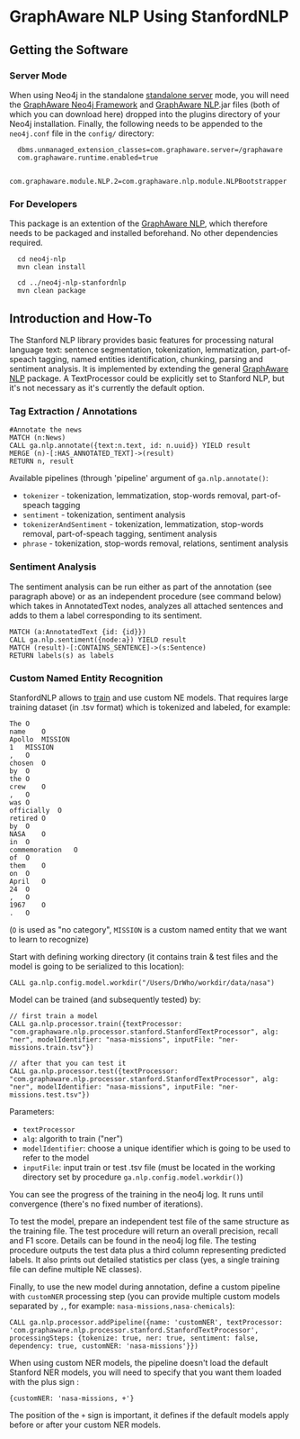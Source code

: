 GraphAware NLP Using StanfordNLP
==========================================

Getting the Software
---------------------

### Server Mode
When using Neo4j in the standalone <a href="http://docs.neo4j.org/chunked/stable/server-installation.html" target="_blank">standalone server</a>
mode, you will need the <a href="https://github.com/graphaware/neo4j-framework" target="_blank">GraphAware Neo4j Framework</a>
and <a href="https://github.com/graphaware/neo4j-nlp" target="_blank">GraphAware NLP</a>.jar files (both of which you can download here)
dropped into the plugins directory of your Neo4j installation. Finally, the following needs to be appended to the `neo4j.conf` file in
the `config/` directory:

```
  dbms.unmanaged_extension_classes=com.graphaware.server=/graphaware
  com.graphaware.runtime.enabled=true

  com.graphaware.module.NLP.2=com.graphaware.nlp.module.NLPBootstrapper
```

### For Developers
This package is an extention of the <a href="https://github.com/graphaware/neo4j-nlp" target="_blank">GraphAware NLP</a>,
which therefore needs to be packaged and installed beforehand. No other dependencies required.

```
  cd neo4j-nlp
  mvn clean install

  cd ../neo4j-nlp-stanfordnlp
  mvn clean package
```


Introduction and How-To
-------------------------

The Stanford NLP library provides basic features for processing natural language text: sentence segmentation, tokenization,
lemmatization, part-of-speach tagging, named entities identification, chunking, parsing and sentiment analysis.
It is implemented by extending the general <a href="https://github.com/graphaware/neo4j-nlp" target="_blank">GraphAware NLP</a> package.
A TextProcessor could be explicitly set to Stanford NLP, but it's not necessary as it's currently the default option.

### Tag Extraction / Annotations
```
#Annotate the news
MATCH (n:News)
CALL ga.nlp.annotate({text:n.text, id: n.uuid}) YIELD result
MERGE (n)-[:HAS_ANNOTATED_TEXT]->(result)
RETURN n, result
```

Available pipelines (through 'pipeline' argument of `ga.nlp.annotate()`:
  * `tokenizer` - tokenization, lemmatization, stop-words removal, part-of-speach tagging
  * `sentiment` - tokenization, sentiment analysis
  * `tokenizerAndSentiment` - tokenization, lemmatization, stop-words removal, part-of-speach tagging, sentiment analysis
  * `phrase` - tokenization, stop-words removal, relations, sentiment analysis

### Sentiment Analysis
The sentiment analysis can be run either as part of the annotation (see paragraph above) or as an independent procedure (see command below) which takes in AnnotatedText nodes, analyzes all attached sentences and adds to them a label corresponding to its sentiment.

```
MATCH (a:AnnotatedText {id: {id}})
CALL ga.nlp.sentiment({node:a}) YIELD result
MATCH (result)-[:CONTAINS_SENTENCE]->(s:Sentence)
RETURN labels(s) as labels
```

### Custom Named Entity Recognition

StanfordNLP allows to [train](https://nlp.stanford.edu/software/crf-faq.shtml) and use custom NE models. That requires large training dataset (in .tsv format) which is tokenized and labeled, for example:
```
The O
name    O
Apollo  MISSION
1   MISSION
,   O
chosen  O
by  O
the O
crew    O
,   O
was O
officially  O
retired O
by  O
NASA    O
in  O
commemoration   O
of  O
them    O
on  O
April   O
24  O
,   O
1967    O
.   O
```
(`O` is used as "no category", `MISSION` is a custom named entity that we want to learn to recognize)

Start with defining working directory (it contains train & test files and the model is going to be serialized to this location):
```
CALL ga.nlp.config.model.workdir("/Users/DrWho/workdir/data/nasa")
```

Model can be trained (and subsequently tested) by:
```
// first train a model
CALL ga.nlp.processor.train({textProcessor: "com.graphaware.nlp.processor.stanford.StanfordTextProcessor", alg: "ner", modelIdentifier: "nasa-missions", inputFile: "ner-missions.train.tsv"})

// after that you can test it
CALL ga.nlp.processor.test({textProcessor: "com.graphaware.nlp.processor.stanford.StanfordTextProcessor", alg: "ner", modelIdentifier: "nasa-missions", inputFile: "ner-missions.test.tsv"})
```
Parameters:
* `textProcessor`
* `alg`: algorith to train ("ner")
* `modelIdentifier`: choose a unique identifier which is going to be used to refer to the model
* `inputFile`: input train or test .tsv file (must be located in the working directory set by procedure `ga.nlp.config.model.workdir()`)

You can see the progress of the training in the neo4j log. It runs until convergence (there's no fixed number of iterations).

To test the model, prepare an independent test file of the same structure as the training file. The test procedure will return an overall precision, recall and F1 score. Details can be found in the neo4j log file. The testing procedure outputs the test data plus a third column representing predicted labels. It also prints out detailed statistics per class (yes, a single training file can define multiple NE classes).

Finally, to use the new model during annotation, define a custom pipeline with `customNER` processing step (you can provide multiple custom models separated by `,`, for example: `nasa-missions,nasa-chemicals`):
```
CALL ga.nlp.processor.addPipeline({name: 'customNER', textProcessor: 'com.graphaware.nlp.processor.stanford.StanfordTextProcessor', processingSteps: {tokenize: true, ner: true, sentiment: false, dependency: true, customNER: 'nasa-missions'}})

```

When using custom NER models, the pipeline doesn't load the default Stanford NER models, you will need to specify that you want them loaded
with the plus sign :

```
{customNER: 'nasa-missions, +'}
```

The position of the `+` sign is important, it defines if the default models apply before or after your custom NER models.
